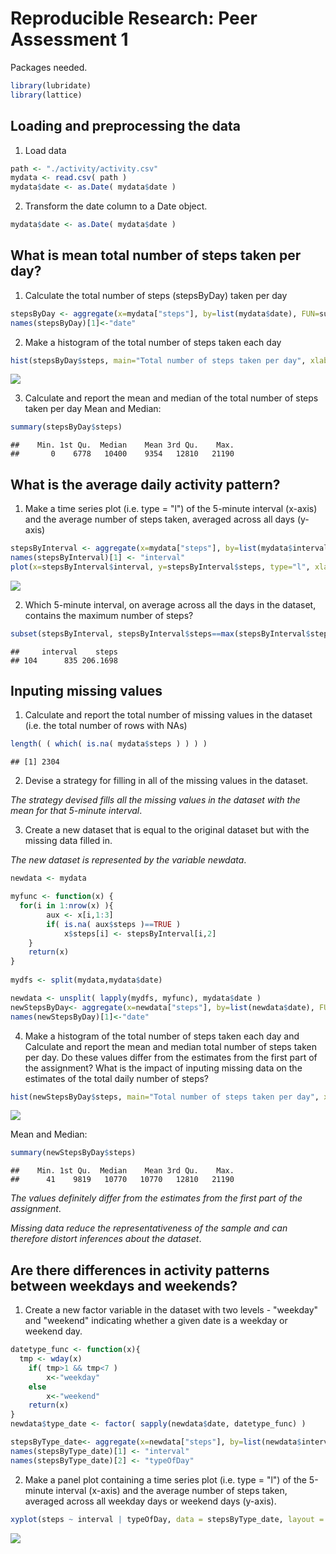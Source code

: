 # Reproducible Research: Peer Assessment 1



Packages needed.

```r
library(lubridate)
library(lattice)
```




## Loading and preprocessing the data


1. Load data

```r
path <- "./activity/activity.csv"
mydata <- read.csv( path )
mydata$date <- as.Date( mydata$date )
```


2. Transform the date column to a Date object.

```r
mydata$date <- as.Date( mydata$date )
```




## What is mean total number of steps taken per day?


1. Calculate the total number of steps (stepsByDay) taken per day

```r
stepsByDay <- aggregate(x=mydata["steps"], by=list(mydata$date), FUN=sum, na.rm=TRUE)
names(stepsByDay)[1]<-"date"
```


2. Make a histogram of the total number of steps taken each day

```r
hist(stepsByDay$steps, main="Total number of steps taken per day", xlab="Number of steps", col="green")
```

![](PA1_template_files/figure-html/unnamed-chunk-5-1.png) 


3. Calculate and report the mean and median of the total number of steps taken per day
Mean and Median:

```r
summary(stepsByDay$steps)
```

```
##    Min. 1st Qu.  Median    Mean 3rd Qu.    Max. 
##       0    6778   10400    9354   12810   21190
```




## What is the average daily activity pattern?


1. Make a time series plot (i.e. type = "l") of the 5-minute interval (x-axis) and the average number of steps taken, averaged across all days (y-axis)

```r
stepsByInterval <- aggregate(x=mydata["steps"], by=list(mydata$interval), FUN=mean, na.rm=TRUE)
names(stepsByInterval)[1] <- "interval"
plot(x=stepsByInterval$interval, y=stepsByInterval$steps, type="l", xlab="Interval [Minutes]", ylab="Average number of Steps", main="Time series plot")
```

![](PA1_template_files/figure-html/unnamed-chunk-7-1.png) 


2. Which 5-minute interval, on average across all the days in the dataset, contains the maximum number of steps?

```r
subset(stepsByInterval, stepsByInterval$steps==max(stepsByInterval$steps))
```

```
##     interval    steps
## 104      835 206.1698
```




## Inputing missing values


1. Calculate and report the total number of missing values in the dataset (i.e. the total number of rows with NAs)

```r
length( ( which( is.na( mydata$steps ) ) ) )
```

```
## [1] 2304
```


2. Devise a strategy for filling in all of the missing values in the dataset. 

*The strategy devised fills all the missing values in the dataset with the mean for that 5-minute interval*.

3. Create a new dataset that is equal to the original dataset but with the missing data filled in.

*The new dataset is represented by the variable newdata*.

```r
newdata <- mydata

myfunc <- function(x) {
  for(i in 1:nrow(x) ){
		aux <- x[i,1:3]
		if( is.na( aux$steps )==TRUE )
			x$steps[i] <- stepsByInterval[i,2]
	}
	return(x)
}
		   
mydfs <- split(mydata,mydata$date)

newdata <- unsplit( lapply(mydfs, myfunc), mydata$date )
newStepsByDay<- aggregate(x=newdata["steps"], by=list(newdata$date), FUN=sum, na.rm=FALSE)
names(newStepsByDay)[1]<-"date"
```

4. Make a histogram of the total number of steps taken each day and Calculate and report the mean and median total number of steps taken per day. Do these values differ from the estimates from the first part of the assignment? What is the impact of inputing missing data on the estimates of the total daily number of steps?


```r
hist(newStepsByDay$steps, main="Total number of steps taken per day", xlab="Number of steps", col="green")
```

![](PA1_template_files/figure-html/unnamed-chunk-11-1.png) 

Mean and Median:

```r
summary(newStepsByDay$steps)
```

```
##    Min. 1st Qu.  Median    Mean 3rd Qu.    Max. 
##      41    9819   10770   10770   12810   21190
```


*The values definitely differ from the estimates from the first part of the assignment*. 

*Missing data reduce the representativeness of the sample and can therefore distort inferences about the dataset*.


## Are there differences in activity patterns between weekdays and weekends?

1. Create a new factor variable in the dataset with two levels - "weekday" and "weekend" indicating whether a given date is a weekday or weekend day.

```r
datetype_func <- function(x){
  tmp <- wday(x)	
	if( tmp>1 && tmp<7 )
		x<-"weekday"
	else
		x<-"weekend"
	return(x)
}
newdata$type_date <- factor( sapply(newdata$date, datetype_func) )

stepsByType_date<- aggregate(x=newdata["steps"], by=list(newdata$interval, newdata$type_date), FUN=mean, na.rm=TRUE)
names(stepsByType_date)[1] <- "interval"
names(stepsByType_date)[2] <- "typeOfDay"
```


2. Make a panel plot containing a time series plot (i.e. type = "l") of the 5-minute interval (x-axis) and the average number of steps taken, averaged across all weekday days or weekend days (y-axis).

```r
xyplot(steps ~ interval | typeOfDay, data = stepsByType_date, layout = c(1, 2), type="l")
```

![](PA1_template_files/figure-html/unnamed-chunk-14-1.png) 
